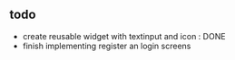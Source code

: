 ## todo 
 - create reusable widget with textinput and icon : DONE
 - finish implementing register an login screens